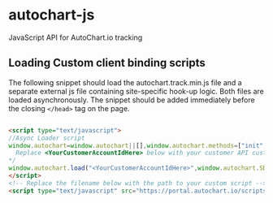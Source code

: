 autochart-js
=================

JavaScript API for AutoChart.io tracking

## Loading Custom client binding scripts
The following snippet should load the autochart.track.min.js file and a separate external js file containing site-specific hook-up logic. Both files are loaded asynchronously.
The snippet should be added immediately before the closing `</head>` tag on the page.

```html

<script type="text/javascript">
//Async Loader script
window.autochart=window.autochart||[],window.autochart.methods=["init","page","trackVehicleView","trackSearch","trackVisitIntent","tag","trackLead","trackLeadForm","trackVehicleAction"],window.autochart.factory=function(a){return function(){var b=Array.prototype.slice.call(arguments);return b.unshift(a),window.autochart.push(b),window.autochart}};for(var i=0;i<window.autochart.methods.length;i++){var method=window.autochart.methods[i];window.autochart[method]=window.autochart.factory(method)}window.autochart.load=function(a,b){var c=document.createElement("script");c.type="text/javascript",c.async=!0,c.src="https://portal.autochart.io/scripts/autochart.track.min.js?v="+b;var d=document.getElementsByTagName("script")[0];d.parentNode.insertBefore(c,d),window.autochart.init(a)},window.autochart.SDK_VERSION="0.4.3",/*! 
  Replace <YourCustomerAccountIdHere> below with your customer API customerKey
*/
window.autochart.load("<YourCustomerAccountIdHere>",window.autochart.SDK_VERSION);
</script>
<!-- Replace the filename below with the path to your custom script -->
<script type="text/javascript" src="https://portal.autochart.io/scripts/clientsites/<clientname>.min.js" async></script>

```
